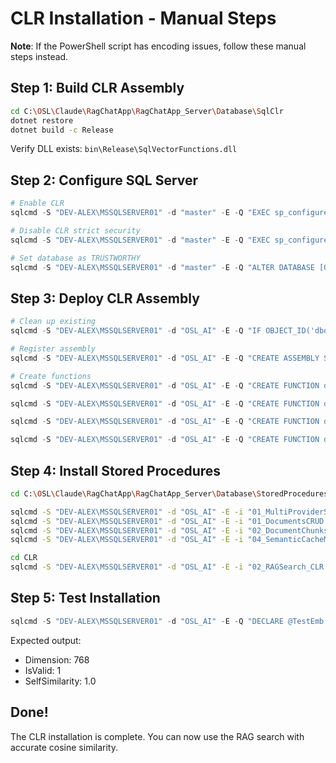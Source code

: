 # CLR Installation - Manual Steps

**Note**: If the PowerShell script has encoding issues, follow these manual steps instead.

## Step 1: Build CLR Assembly

```bash
cd C:\OSL\Claude\RagChatApp\RagChatApp_Server\Database\SqlClr
dotnet restore
dotnet build -c Release
```

Verify DLL exists: `bin\Release\SqlVectorFunctions.dll`

## Step 2: Configure SQL Server

```powershell
# Enable CLR
sqlcmd -S "DEV-ALEX\MSSQLSERVER01" -d "master" -E -Q "EXEC sp_configure 'clr enabled', 1; RECONFIGURE;"

# Disable CLR strict security
sqlcmd -S "DEV-ALEX\MSSQLSERVER01" -d "master" -E -Q "EXEC sp_configure 'show advanced options', 1; RECONFIGURE; EXEC sp_configure 'clr strict security', 0; RECONFIGURE;"

# Set database as TRUSTWORTHY
sqlcmd -S "DEV-ALEX\MSSQLSERVER01" -d "master" -E -Q "ALTER DATABASE [OSL_AI] SET TRUSTWORTHY ON;"
```

## Step 3: Deploy CLR Assembly

```powershell
# Clean up existing
sqlcmd -S "DEV-ALEX\MSSQLSERVER01" -d "OSL_AI" -E -Q "IF OBJECT_ID('dbo.fn_CosineSimilarity') IS NOT NULL DROP FUNCTION dbo.fn_CosineSimilarity; IF OBJECT_ID('dbo.fn_EmbeddingToString') IS NOT NULL DROP FUNCTION dbo.fn_EmbeddingToString; IF OBJECT_ID('dbo.fn_EmbeddingDimension') IS NOT NULL DROP FUNCTION dbo.fn_EmbeddingDimension; IF OBJECT_ID('dbo.fn_IsValidEmbedding') IS NOT NULL DROP FUNCTION dbo.fn_IsValidEmbedding; IF EXISTS (SELECT * FROM sys.assemblies WHERE name = 'SqlVectorFunctions') DROP ASSEMBLY SqlVectorFunctions;"

# Register assembly
sqlcmd -S "DEV-ALEX\MSSQLSERVER01" -d "OSL_AI" -E -Q "CREATE ASSEMBLY SqlVectorFunctions FROM 'C:\OSL\Claude\RagChatApp\RagChatApp_Server\Database\SqlClr\bin\Release\SqlVectorFunctions.dll' WITH PERMISSION_SET = SAFE;"

# Create functions
sqlcmd -S "DEV-ALEX\MSSQLSERVER01" -d "OSL_AI" -E -Q "CREATE FUNCTION dbo.fn_CosineSimilarity(@embedding1 VARBINARY(MAX), @embedding2 VARBINARY(MAX)) RETURNS FLOAT AS EXTERNAL NAME SqlVectorFunctions.SqlVectorFunctions.CosineSimilarity;"

sqlcmd -S "DEV-ALEX\MSSQLSERVER01" -d "OSL_AI" -E -Q "CREATE FUNCTION dbo.fn_EmbeddingToString(@embedding VARBINARY(MAX), @maxValues INT) RETURNS NVARCHAR(MAX) AS EXTERNAL NAME SqlVectorFunctions.SqlVectorFunctions.EmbeddingToString;"

sqlcmd -S "DEV-ALEX\MSSQLSERVER01" -d "OSL_AI" -E -Q "CREATE FUNCTION dbo.fn_EmbeddingDimension(@embedding VARBINARY(MAX)) RETURNS INT AS EXTERNAL NAME SqlVectorFunctions.SqlVectorFunctions.EmbeddingDimension;"

sqlcmd -S "DEV-ALEX\MSSQLSERVER01" -d "OSL_AI" -E -Q "CREATE FUNCTION dbo.fn_IsValidEmbedding(@embedding VARBINARY(MAX)) RETURNS BIT AS EXTERNAL NAME SqlVectorFunctions.SqlVectorFunctions.IsValidEmbedding;"
```

## Step 4: Install Stored Procedures

```bash
cd C:\OSL\Claude\RagChatApp\RagChatApp_Server\Database\StoredProcedures

sqlcmd -S "DEV-ALEX\MSSQLSERVER01" -d "OSL_AI" -E -i "01_MultiProviderSupport.sql"
sqlcmd -S "DEV-ALEX\MSSQLSERVER01" -d "OSL_AI" -E -i "01_DocumentsCRUD.sql"
sqlcmd -S "DEV-ALEX\MSSQLSERVER01" -d "OSL_AI" -E -i "02_DocumentChunksCRUD.sql"
sqlcmd -S "DEV-ALEX\MSSQLSERVER01" -d "OSL_AI" -E -i "04_SemanticCacheManagement.sql"

cd CLR
sqlcmd -S "DEV-ALEX\MSSQLSERVER01" -d "OSL_AI" -E -i "02_RAGSearch_CLR.sql"
```

## Step 5: Test Installation

```powershell
sqlcmd -S "DEV-ALEX\MSSQLSERVER01" -d "OSL_AI" -E -Q "DECLARE @TestEmb VARBINARY(MAX); SELECT TOP 1 @TestEmb = Embedding FROM DocumentChunkContentEmbeddings WHERE Embedding IS NOT NULL; SELECT dbo.fn_EmbeddingDimension(@TestEmb) AS Dimension, dbo.fn_IsValidEmbedding(@TestEmb) AS IsValid, dbo.fn_CosineSimilarity(@TestEmb, @TestEmb) AS SelfSimilarity;"
```

Expected output:
- Dimension: 768
- IsValid: 1
- SelfSimilarity: 1.0

## Done!

The CLR installation is complete. You can now use the RAG search with accurate cosine similarity.
